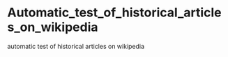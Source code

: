 # Automatic_test_of_historical_articles_on_wikipedia
automatic test of historical articles on wikipedia
